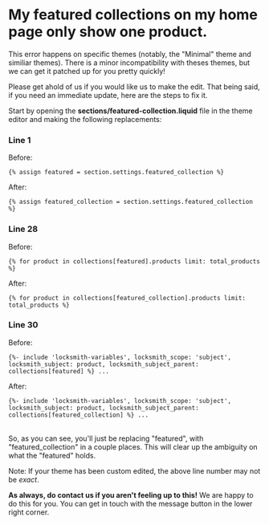 # My featured collections on my home page only show one product.

This error happens on specific themes (notably, the "Minimal" theme and similiar themes). There is a minor incompatibility with theses themes, but we can get it patched up for you pretty quickly!

Please get ahold of us if you would like us to make the edit. That being said, if you need an immediate update, here are the steps to fix it.

Start by opening the **sections/featured-collection.liquid** file in the theme editor and making the following replacements:

### Line 1

Before:

```
{% assign featured = section.settings.featured_collection %}
```

After:

```
{% assign featured_collection = section.settings.featured_collection %}
```

### Line 28

Before:

```
{% for product in collections[featured].products limit: total_products %}
```

After:

```
{% for product in collections[featured_collection].products limit: total_products %}
```

### Line 30

Before:

```
{%- include 'locksmith-variables', locksmith_scope: 'subject', locksmith_subject: product, locksmith_subject_parent: collections[featured] %} ...
```

After:

```
{%- include 'locksmith-variables', locksmith_scope: 'subject', locksmith_subject: product, locksmith_subject_parent: collections[featured_collection] %} ...
```

\
So, as you can see, you'll just be replacing "featured", with "featured\_collection" in a couple places. This will clear up the ambiguity on what the "featured" holds.&#x20;

Note: If your theme has been custom edited, the above line number may not be _exact_.

**As always, do contact us if you aren't feeling up to this!**  We are happy to do this for you. You can get in touch with the message button in the lower right corner.
